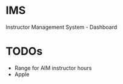 # IMS
Instructor Management System - Dashboard

TODOs
======
 - Range for AIM instructor hours
 - Apple